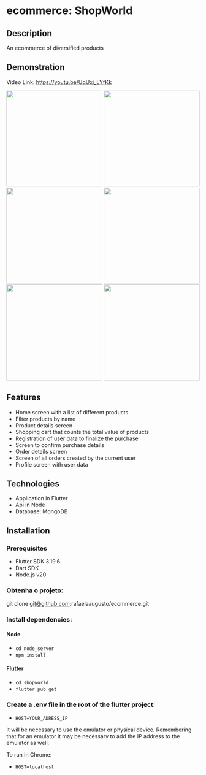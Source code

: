 # ecommerce: ShopWorld

## Description
An ecommerce of diversified products

## Demonstration
Video Link: https://youtu.be/UqUxi_LYfKk

<img src="https://github.com/user-attachments/assets/f38391e0-df2d-4022-a4de-87806bdb9896" heigth="250" width="250">
<img src="https://github.com/user-attachments/assets/cddb6f85-afb1-49ce-b353-dbac40cd715c" heigth="250" width="250">
<img src="https://github.com/user-attachments/assets/c4310be2-bb01-4094-be2d-3421931f2b4c" heigth="250" width="250">
<img src="https://github.com/user-attachments/assets/587cee4f-f0c8-4311-81a1-b02aff39251b" heigth="250" width="250">
<img src="https://github.com/user-attachments/assets/32b53d33-21cb-4543-a1d7-2cb5daf93a4d" heigth="250" width="250">
<img src="https://github.com/user-attachments/assets/d5939e55-147e-4b93-8a6c-81a7cdd92b21" heigth="250" width="250">


## Features
- Home screen with a list of different products
- Filter products by name
- Product details screen
- Shopping cart that counts the total value of products
- Registration of user data to finalize the purchase
- Screen to confirm purchase details
- Order details screen
- Screen of all orders created by the current user
- Profile screen with user data

## Technologies
- Application in Flutter
- Api in Node
- Database: MongoDB

## Installation
### Prerequisites
- Flutter SDK 3.19.6
- Dart SDK
- Node.js v20

### Obtenha o projeto:
git clone git@github.com:rafaelaaugusto/ecommerce.git

### Install dependencies:
#### Node

- `cd node_server`
- `npm install`

#### Flutter
- `cd shopworld`
- `flutter pub get`

### Create a .env file in the root of the flutter project:
- `HOST=YOUR_ADRESS_IP`

It will be necessary to use the emulator or physical device.
Remembering that for an emulator it may be necessary to add the IP address to the emulator as well.

To run in Chrome:
- `HOST=localhost`








